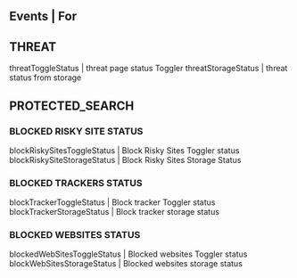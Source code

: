 ## Events | For

## THREAT

threatToggleStatus | threat page status Toggler
threatStorageStatus | threat status from storage

## PROTECTED_SEARCH

### BLOCKED RISKY SITE STATUS

blockRiskySitesToggleStatus | Block Risky Sites Toggler status
blockRiskySiteStorageStatus | Block Risky Sites Storage Status

### BLOCKED TRACKERS STATUS

blockTrackerToggleStatus | Block tracker Toggler status
blockTrackerStorageStatus | Block tracker storage status

### BLOCKED WEBSITES STATUS

blockedWebSitesToggleStatus | Blocked websites Toggler status
blockWebSitesStorageStatus | Blocked websites storage status
